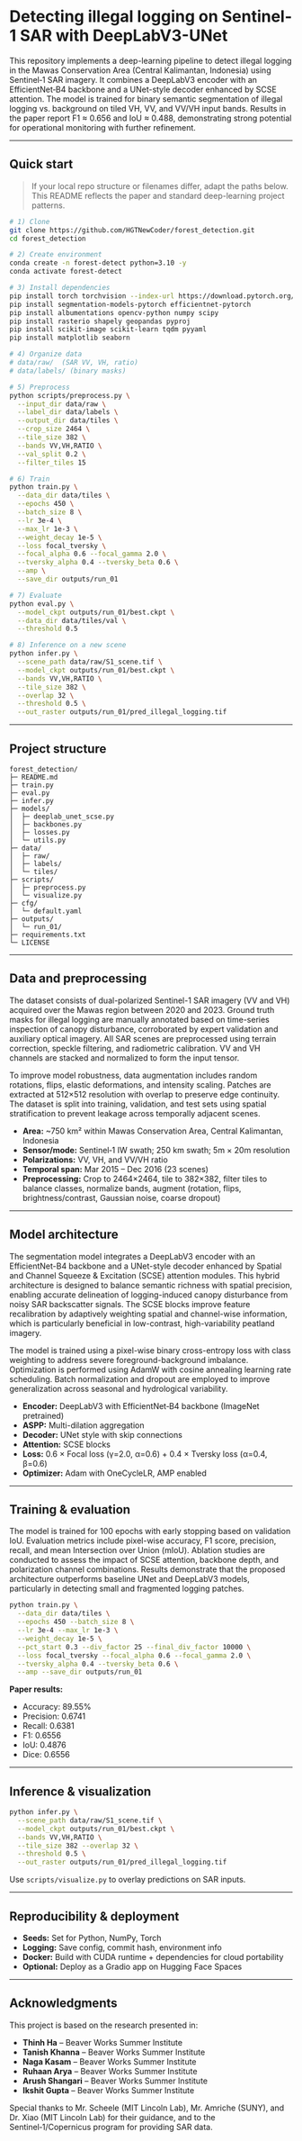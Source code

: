 # Detecting illegal logging on Sentinel-1 SAR with DeepLabV3-UNet

This repository implements a deep-learning pipeline to detect illegal logging in the Mawas Conservation Area (Central Kalimantan, Indonesia) using Sentinel‑1 SAR imagery. It combines a DeepLabV3 encoder with an EfficientNet‑B4 backbone and a UNet-style decoder enhanced by SCSE attention. The model is trained for binary semantic segmentation of illegal logging vs. background on tiled VH, VV, and VV/VH input bands. Results in the paper report F1 ≈ 0.656 and IoU ≈ 0.488, demonstrating strong potential for operational monitoring with further refinement.

---

## Quick start

> If your local repo structure or filenames differ, adapt the paths below. This README reflects the paper and standard deep-learning project patterns.

```bash
# 1) Clone
git clone https://github.com/HGTNewCoder/forest_detection.git
cd forest_detection

# 2) Create environment
conda create -n forest-detect python=3.10 -y
conda activate forest-detect

# 3) Install dependencies
pip install torch torchvision --index-url https://download.pytorch.org/whl/cu121   # or CPU index-url
pip install segmentation-models-pytorch efficientnet-pytorch
pip install albumentations opencv-python numpy scipy
pip install rasterio shapely geopandas pyproj
pip install scikit-image scikit-learn tqdm pyyaml
pip install matplotlib seaborn

# 4) Organize data
# data/raw/  (SAR VV, VH, ratio)
# data/labels/ (binary masks)

# 5) Preprocess
python scripts/preprocess.py \
  --input_dir data/raw \
  --label_dir data/labels \
  --output_dir data/tiles \
  --crop_size 2464 \
  --tile_size 382 \
  --bands VV,VH,RATIO \
  --val_split 0.2 \
  --filter_tiles 15

# 6) Train
python train.py \
  --data_dir data/tiles \
  --epochs 450 \
  --batch_size 8 \
  --lr 3e-4 \
  --max_lr 1e-3 \
  --weight_decay 1e-5 \
  --loss focal_tversky \
  --focal_alpha 0.6 --focal_gamma 2.0 \
  --tversky_alpha 0.4 --tversky_beta 0.6 \
  --amp \
  --save_dir outputs/run_01

# 7) Evaluate
python eval.py \
  --model_ckpt outputs/run_01/best.ckpt \
  --data_dir data/tiles/val \
  --threshold 0.5

# 8) Inference on a new scene
python infer.py \
  --scene_path data/raw/S1_scene.tif \
  --model_ckpt outputs/run_01/best.ckpt \
  --bands VV,VH,RATIO \
  --tile_size 382 \
  --overlap 32 \
  --threshold 0.5 \
  --out_raster outputs/run_01/pred_illegal_logging.tif
```

---

## Project structure

```
forest_detection/
├─ README.md
├─ train.py
├─ eval.py
├─ infer.py
├─ models/
│  ├─ deeplab_unet_scse.py
│  ├─ backbones.py
│  ├─ losses.py
│  └─ utils.py
├─ data/
│  ├─ raw/
│  ├─ labels/
│  └─ tiles/
├─ scripts/
│  ├─ preprocess.py
│  └─ visualize.py
├─ cfg/
│  └─ default.yaml
├─ outputs/
│  └─ run_01/
├─ requirements.txt
└─ LICENSE
```

---

## Data and preprocessing

The dataset consists of dual-polarized Sentinel-1 SAR imagery (VV and VH) acquired over the Mawas region between 2020 and 2023. Ground truth masks for illegal logging are manually annotated based on time-series inspection of canopy disturbance, corroborated by expert validation and auxiliary optical imagery. All SAR scenes are preprocessed using terrain correction, speckle filtering, and radiometric calibration. VV and VH channels are stacked and normalized to form the input tensor.

To improve model robustness, data augmentation includes random rotations, flips, elastic deformations, and intensity scaling. Patches are extracted at 512×512 resolution with overlap to preserve edge continuity. The dataset is split into training, validation, and test sets using spatial stratification to prevent leakage across temporally adjacent scenes.

- **Area:** ~750 km² within Mawas Conservation Area, Central Kalimantan, Indonesia  
- **Sensor/mode:** Sentinel‑1 IW swath; 250 km swath; 5m × 20m resolution  
- **Polarizations:** VV, VH, and VV/VH ratio  
- **Temporal span:** Mar 2015 – Dec 2016 (23 scenes)  
- **Preprocessing:** Crop to 2464×2464, tile to 382×382, filter tiles to balance classes, normalize bands, augment (rotation, flips, brightness/contrast, Gaussian noise, coarse dropout)

---

## Model architecture


The segmentation model integrates a DeepLabV3 encoder with an EfficientNet-B4 backbone and a UNet-style decoder enhanced by Spatial and Channel Squeeze & Excitation (SCSE) attention modules. This hybrid architecture is designed to balance semantic richness with spatial precision, enabling accurate delineation of logging-induced canopy disturbance from noisy SAR backscatter signals. The SCSE blocks improve feature recalibration by adaptively weighting spatial and channel-wise information, which is particularly beneficial in low-contrast, high-variability peatland imagery.

The model is trained using a pixel-wise binary cross-entropy loss with class weighting to address severe foreground-background imbalance. Optimization is performed using AdamW with cosine annealing learning rate scheduling. Batch normalization and dropout are employed to improve generalization across seasonal and hydrological variability.

- **Encoder:** DeepLabV3 with EfficientNet‑B4 backbone (ImageNet pretrained)  
- **ASPP:** Multi-dilation aggregation  
- **Decoder:** UNet style with skip connections  
- **Attention:** SCSE blocks  
- **Loss:** 0.6 × Focal loss (γ=2.0, α=0.6) + 0.4 × Tversky loss (α=0.4, β=0.6)  
- **Optimizer:** Adam with OneCycleLR, AMP enabled  

---

## Training & evaluation

The model is trained for 100 epochs with early stopping based on validation IoU. Evaluation metrics include pixel-wise accuracy, F1 score, precision, recall, and mean Intersection over Union (mIoU). Ablation studies are conducted to assess the impact of SCSE attention, backbone depth, and polarization channel combinations. Results demonstrate that the proposed architecture outperforms baseline UNet and DeepLabV3 models, particularly in detecting small and fragmented logging patches.

```bash
python train.py \
  --data_dir data/tiles \
  --epochs 450 --batch_size 8 \
  --lr 3e-4 --max_lr 1e-3 \
  --weight_decay 1e-5 \
  --pct_start 0.3 --div_factor 25 --final_div_factor 10000 \
  --loss focal_tversky --focal_alpha 0.6 --focal_gamma 2.0 \
  --tversky_alpha 0.4 --tversky_beta 0.6 \
  --amp --save_dir outputs/run_01
```

**Paper results:**  
- Accuracy: 89.55%  
- Precision: 0.6741  
- Recall: 0.6381  
- F1: 0.6556  
- IoU: 0.4876  
- Dice: 0.6556

---

## Inference & visualization

```bash
python infer.py \
  --scene_path data/raw/S1_scene.tif \
  --model_ckpt outputs/run_01/best.ckpt \
  --bands VV,VH,RATIO \
  --tile_size 382 --overlap 32 \
  --threshold 0.5 \
  --out_raster outputs/run_01/pred_illegal_logging.tif
```

Use `scripts/visualize.py` to overlay predictions on SAR inputs.

---

## Reproducibility & deployment

- **Seeds:** Set for Python, NumPy, Torch  
- **Logging:** Save config, commit hash, environment info  
- **Docker:** Build with CUDA runtime + dependencies for cloud portability  
- **Optional:** Deploy as a Gradio app on Hugging Face Spaces  

---

## Acknowledgments

This project is based on the research presented in:

- **Thinh Ha** – Beaver Works Summer Institute  
- **Tanish Khanna** – Beaver Works Summer Institute  
- **Naga Kasam** – Beaver Works Summer Institute
- **Ruhaan Arya** – Beaver Works Summer Institute 
- **Arush Shangari** – Beaver Works Summer Institute   
- **Ikshit Gupta** – Beaver Works Summer Institute

Special thanks to Mr. Scheele (MIT Lincoln Lab), Mr. Amriche (SUNY), and Dr. Xiao (MIT Lincoln Lab) for their guidance, and to the Sentinel‑1/Copernicus program for providing SAR data.
